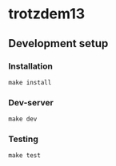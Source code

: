 # trotzdem13

## Development setup

### Installation

```
make install
```

### Dev-server

```
make dev
```

### Testing

```
make test
```
